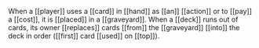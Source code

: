 When a [[player]] uses a [[card]] in [[hand]] as [[an]] [[action]] or to [[pay]] a [[cost]], it is [[placed]] in a [[graveyard]]. When a [[deck]] runs out of cards, its owner [[replaces]] cards [[from]] the [[graveyard]] [[into]] the deck in order ([[first]] card [[used]] on [[top]]).